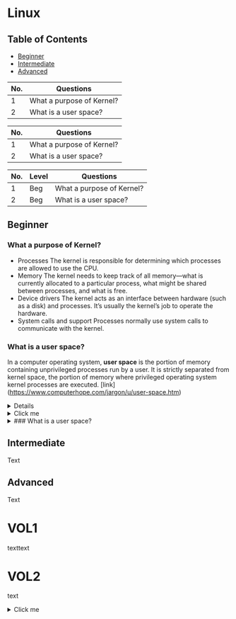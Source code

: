 # Linux

## Table of Contents
- [Beginner](#Beginner)
- [Intermediate](#Intermediate)
- [Advanced](#Advanced)


| No. | Questions |
| --- | --- |
| 1   | What a purpose of Kernel? |
| 2   | What is a user space? |


| No. | Questions                                                                                                  |
| --- | ---------------------------------------------------------------------------------------------------------- |
| 1   | What a purpose of Kernel?                                                                                  |
| 2   | What is a user space?                                                                                      |


| No. | Level | Questions                                                                                                  |
| --- | ----- | ---------------------------------------------------------------------------------------------------------- |
| 1   | Beg   | What a purpose of Kernel?                                                                                  |
| 2   | Beg   | What is a user space?                                                                                      |





## Beginner

### What a purpose of Kernel?
  * Processes The kernel is responsible for determining which processes are allowed to use the CPU.
  * Memory The kernel needs to keep track of all memory—what is currently allocated to a particular process, what might be shared between processes, and what is free.
  * Device drivers The kernel acts as an interface between hardware (such as a disk) and processes. It’s usually the kernel’s job to operate the hardware.
  * System calls and support Processes normally use system calls to communicate with the kernel.

### What is a user space?
In a computer operating system, **user space** is the portion of memory containing unprivileged processes run by a user. It is strictly separated from kernel space, the portion of memory where privileged operating system kernel processes are executed.
[link] (https://www.computerhope.com/jargon/u/user-space.htm)


<details>
In a computer operating system, **user space** is the portion of memory containing unprivileged processes run by a user. It is strictly separated from kernel space, the portion of memory where privileged operating system kernel processes are executed.
[link] (https://www.computerhope.com/jargon/u/user-space.htm)
</details>

<details>
<summary>Click me</summary>
In a computer operating system, **user space** is the portion of memory containing unprivileged processes run by a user. It is strictly separated from kernel space, the portion of memory where privileged operating system kernel processes are executed.
[link] (https://www.computerhope.com/jargon/u/user-space.htm)
</details>

<details>
<summary>### What is a user space?</summary>
In a computer operating system, **user space** is the portion of memory containing unprivileged processes run by a user. It is strictly separated from kernel space, the portion of memory where privileged operating system kernel processes are executed.
[link] (https://www.computerhope.com/jargon/u/user-space.htm)
</details>

  

## Intermediate
Text

## Advanced
Text






 
# VOL1
texttext

# VOL2
text

<details>
  <summary>Click me</summary>
  
  ### Heading
  1. Foo
  2. Bar
     * Baz
     * Qux

  ### Some Code
  ```js
  function logSomething(something) {
    console.log('Something', something);
  }
  ```
</details>